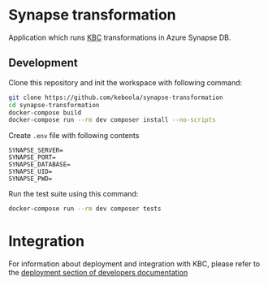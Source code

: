 # Synapse transformation

Application which runs [KBC](https://connection.keboola.com/) transformations in Azure Synapse DB.

## Development
 
Clone this repository and init the workspace with following command:

```sh
git clone https://github.com/keboola/synapse-transformation
cd synapse-transformation
docker-compose build
docker-compose run --rm dev composer install --no-scripts
```

Create `.env` file with following contents
```env
SYNAPSE_SERVER=
SYNAPSE_PORT=
SYNAPSE_DATABASE=
SYNAPSE_UID=
SYNAPSE_PWD=
```

Run the test suite using this command:

```sh
docker-compose run --rm dev composer tests
```
 
# Integration

For information about deployment and integration with KBC, please refer to the [deployment section of developers documentation](https://developers.keboola.com/extend/component/deployment/) 
